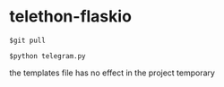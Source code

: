 # telethon-flaskio

```
$git pull
```

```
$python telegram.py
```

the templates file has no effect in the project temporary
